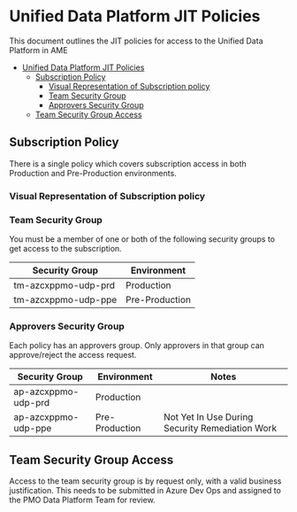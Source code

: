# Unified Data Platform JIT Policies
This document outlines the JIT policies for access to the Unified Data Platform in AME

- [Unified Data Platform JIT Policies](#unified-data-platform-jit-policies)
  - [Subscription Policy](#subscription-policy)
    - [Visual Representation of Subscription policy](#visual-representation-of-subscription-policy)
    - [Team Security Group](#team-security-group)
    - [Approvers Security Group](#approvers-security-group)
  - [Team Security Group Access](#team-security-group-access)


## Subscription Policy
There is a single policy which covers subscription access in both Production and Pre-Production environments.

### Visual Representation of Subscription policy

### Team Security Group
You must be a member of one or both of the following security groups to get access to the subscription.

| Security Group      | Environment    |
| ------------------- | -------------- |
| tm-azcxppmo-udp-prd | Production     |
| tm-azcxppmo-udp-ppe | Pre-Production |


### Approvers Security Group
Each policy has an approvers group.  Only approvers in that group can approve/reject the access request.

| Security Group      | Environment    | Notes                                           |
| ------------------- | -------------- | ----------------------------------------------- |
| ap-azcxppmo-udp-prd | Production     |                                                 |
| ap-azcxppmo-udp-ppe | Pre-Production | Not Yet In Use During Security Remediation Work |


## Team Security Group Access
Access to the team security group is by request only, with a valid business justification.  This needs to be submitted in Azure Dev Ops and assigned to the PMO Data Platform Team for review.
